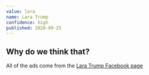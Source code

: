 ```yaml
---
value: lara
name: Lara Trump
confidence: high
published: 2020-09-25
---
```


## Why do we think that?

All of the ads come from the
[Lara Trump Facebook page](https://www.facebook.com/LaraLTrump/)
